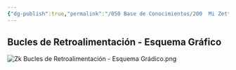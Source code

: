 ```yaml
---
{"dg-publish":true,"permalink":"/050 Base de Conocimientos/200  Mi Zettelkasten/100 Docencia/Org1/2025/Clase 04/Zk Bucles de Retroalimentación - Esquema Gráfico/","tags":["digitalGarden","dinámicaDeSistemas"]}
---
```


## Bucles de Retroalimentación - Esquema Gráfico

![Zk Bucles de Retroalimentación - Esquema Grádico.png](/img/user/050%20Base%20de%20Conocimientos/200%20%20Mi%20Zettelkasten/100%20Docencia/Org1/2025/Clase%2003%20Sinergia%20y%20Recursividad/000%20Adjuntos/Zk%20Bucles%20de%20Retroalimentaci%C3%B3n%20-%20Esquema%20Gr%C3%A1dico.png)